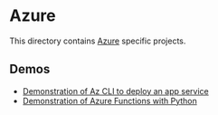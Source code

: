# Azure

This directory contains [Azure][technology-main] specific projects. 

## Demos

- [Demonstration of Az CLI to deploy an app service][azure-scripting]
- [Demonstration of Azure Functions with Python][azure-functions]

[technology-main]: https://docs.microsoft.com/en-us/azure/
[azure-scripting]: ./azure-scripting-practice/README.md
[azure-functions]: ./azure-functions-practice/README.md
